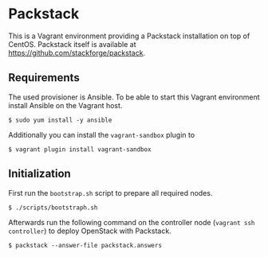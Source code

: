 # Packstack

This is a Vagrant environment providing a Packstack installation on top of CentOS. Packstack itself is available at <https://github.com/stackforge/packstack>.

## Requirements

The used provisioner is Ansible. To be able to start this Vagrant environment install Ansible on the Vagrant host.

    $ sudo yum install -y ansible

Additionally you can install the `vagrant-sandbox` plugin to 

    $ vagrant plugin install vagrant-sandbox

## Initialization

First run the `bootstrap.sh` script to prepare all required nodes.

    $ ./scripts/bootstraph.sh

Afterwards run the following command on the controller node (`vagrant ssh controller`) to deploy OpenStack with Packstack.

    $ packstack --answer-file packstack.answers
